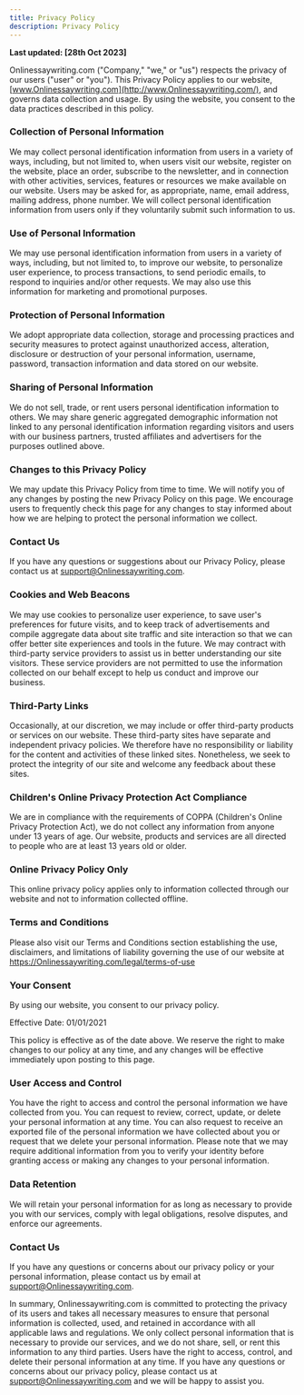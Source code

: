 ```yaml
---
title: Privacy Policy
description: Privacy Policy
---
```


**Last updated: [28th Oct 2023]**

Onlinessaywriting.com ("Company," "we," or "us") respects the privacy of our users ("user" or "you"). This Privacy Policy applies to our website,[www.Onlinessaywriting.com](http://www.Onlinessaywriting.com/), and governs data collection and usage. By using the website, you consent to the data practices described in this policy.

### **Collection of Personal Information**

We may collect personal identification information from users in a variety of ways, including, but not limited to, when users visit our website, register on the website, place an order, subscribe to the newsletter, and in connection with other activities, services, features or resources we make available on our website. Users may be asked for, as appropriate, name, email address, mailing address, phone number. We will collect personal identification information from users only if they voluntarily submit such information to us.

### Use of Personal Information

We may use personal identification information from users in a variety of ways, including, but not limited to, to improve our website, to personalize user experience, to process transactions, to send periodic emails, to respond to inquiries and/or other requests. We may also use this information for marketing and promotional purposes.

### Protection of Personal Information

We adopt appropriate data collection, storage and processing practices and security measures to protect against unauthorized access, alteration, disclosure or destruction of your personal information, username, password, transaction information and data stored on our website.

### Sharing of Personal Information

We do not sell, trade, or rent users personal identification information to others. We may share generic aggregated demographic information not linked to any personal identification information regarding visitors and users with our business partners, trusted affiliates and advertisers for the purposes outlined above.

### Changes to this Privacy Policy

We may update this Privacy Policy from time to time. We will notify you of any changes by posting the new Privacy Policy on this page. We encourage users to frequently check this page for any changes to stay informed about how we are helping to protect the personal information we collect.

### Contact Us

If you have any questions or suggestions about our Privacy Policy, please contact us at support@Onlinessaywriting.com.

### Cookies and Web Beacons

We may use cookies to personalize user experience, to save user's preferences for future visits, and to keep track of advertisements and compile aggregate data about site traffic and site interaction so that we can offer better site experiences and tools in the future. We may contract with third-party service providers to assist us in better understanding our site visitors. These service providers are not permitted to use the information collected on our behalf except to help us conduct and improve our business.

### Third-Party Links

Occasionally, at our discretion, we may include or offer third-party products or services on our website. These third-party sites have separate and independent privacy policies. We therefore have no responsibility or liability for the content and activities of these linked sites. Nonetheless, we seek to protect the integrity of our site and welcome any feedback about these sites.

### Children's Online Privacy Protection Act Compliance

We are in compliance with the requirements of COPPA (Children's Online Privacy Protection Act), we do not collect any information from anyone under 13 years of age. Our website, products and services are all directed to people who are at least 13 years old or older.

### Online Privacy Policy Only

This online privacy policy applies only to information collected through our website and not to information collected offline.

### Terms and Conditions

Please also visit our Terms and Conditions section establishing the use, disclaimers, and limitations of liability governing the use of our website at https://Onlinessaywriting.com/legal/terms-of-use

### Your Consent

By using our website, you consent to our privacy policy.

Effective Date: 01/01/2021

This policy is effective as of the date above. We reserve the right to make changes to our policy at any time, and any changes will be effective immediately upon posting to this page.

### User Access and Control

You have the right to access and control the personal information we have collected from you. You can request to review, correct, update, or delete your personal information at any time. You can also request to receive an exported file of the personal information we have collected about you or request that we delete your personal information. Please note that we may require additional information from you to verify your identity before granting access or making any changes to your personal information.

### Data Retention

We will retain your personal information for as long as necessary to provide you with our services, comply with legal obligations, resolve disputes, and enforce our agreements.

### Contact Us

If you have any questions or concerns about our privacy policy or your personal information, please contact us by email at support@Onlinessaywriting.com.

In summary, Onlinessaywriting.com is committed to protecting the privacy of its users and takes all necessary measures to ensure that personal information is collected, used, and retained in accordance with all applicable laws and regulations. We only collect personal information that is necessary to provide our services, and we do not share, sell, or rent this information to any third parties. Users have the right to access, control, and delete their personal information at any time. If you have any questions or concerns about our privacy policy, please contact us at support@Onlinessaywriting.com and we will be happy to assist you.
